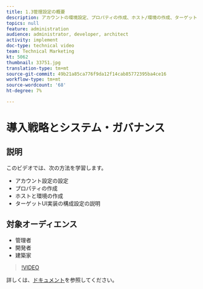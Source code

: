 ```yaml
---
title: 1.3管理設定の概要
description: アカウントの環境設定、プロパティの作成、ホスト/環境の作成、ターゲットUI実装の構成設定の説明
topics: null
feature: administration
audience: administrator, developer, architect
activity: implement
doc-type: technical video
team: Technical Marketing
kt: 5062
thumbnail: 33751.jpg
translation-type: tm+mt
source-git-commit: 49b21a85ca776f9da12f14cab85772395ba4ce16
workflow-type: tm+mt
source-wordcount: '68'
ht-degree: 7%

---
```



# 導入戦略とシステム・ガバナンス

## 説明

このビデオでは、次の方法を学習します。

* アカウント設定の設定
* プロパティの作成
* ホストと環境の作成
* ターゲットUI実装の構成設定の説明

## 対象オーディエンス

* 管理者
* 開発者
* 建築家

>[!VIDEO](https://video.tv.adobe.com/v/33751/?quality=12)

詳しくは、[ドキュメント](https://docs.adobe.com/content/help/en/target/using/administer/administrating-target.html)を参照してください。
